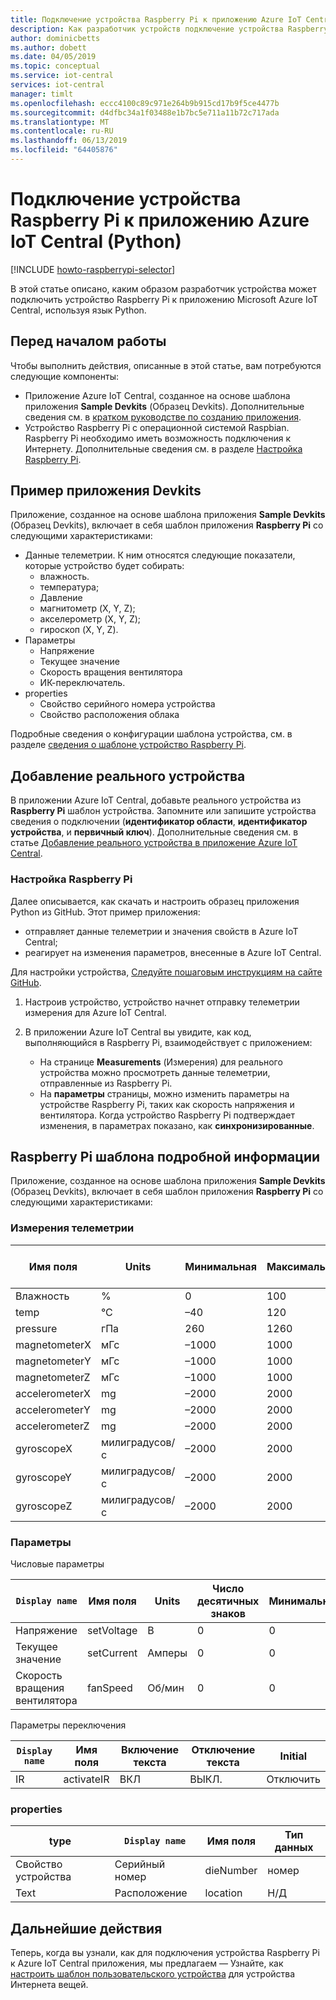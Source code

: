 ```yaml
---
title: Подключение устройства Raspberry Pi к приложению Azure IoT Central (Python) | Документация Майкрософт
description: Как разработчик устройств подключение устройства Raspberry Pi к Azure IoT Central приложения с помощью Python.
author: dominicbetts
ms.author: dobett
ms.date: 04/05/2019
ms.topic: conceptual
ms.service: iot-central
services: iot-central
manager: timlt
ms.openlocfilehash: eccc4100c89c971e264b9b915cd17b9f5ce4477b
ms.sourcegitcommit: d4dfbc34a1f03488e1b7bc5e711a11b72c717ada
ms.translationtype: MT
ms.contentlocale: ru-RU
ms.lasthandoff: 06/13/2019
ms.locfileid: "64405876"
---
```

# <a name="connect-a-raspberry-pi-to-your-azure-iot-central-application-python"></a>Подключение устройства Raspberry Pi к приложению Azure IoT Central (Python)

[!INCLUDE [howto-raspberrypi-selector](../../includes/iot-central-howto-raspberrypi-selector.md)]

В этой статье описано, каким образом разработчик устройства может подключить устройство Raspberry Pi к приложению Microsoft Azure IoT Central, используя язык Python.

## <a name="before-you-begin"></a>Перед началом работы

Чтобы выполнить действия, описанные в этой статье, вам потребуются следующие компоненты:

* Приложение Azure IoT Central, созданное на основе шаблона приложения **Sample Devkits** (Образец Devkits). Дополнительные сведения см. в [кратком руководстве по созданию приложения](quick-deploy-iot-central.md).
* Устройство Raspberry Pi с операционной системой Raspbian. Raspberry Pi необходимо иметь возможность подключения к Интернету. Дополнительные сведения см. в разделе [Настройка Raspberry Pi](https://projects.raspberrypi.org/en/projects/raspberry-pi-setting-up/3).

## <a name="sample-devkits-application"></a>Пример **приложения Devkits**

Приложение, созданное на основе шаблона приложения **Sample Devkits** (Образец Devkits), включает в себя шаблон приложения **Raspberry Pi** со следующими характеристиками:

- Данные телеметрии. К ним относятся следующие показатели, которые устройство будет собирать:
  - влажность.
  - температура;
  - Давление
  - магнитометр (X, Y, Z);
  - акселерометр (X, Y, Z);
  - гироскоп (X, Y, Z).
- Параметры
  - Напряжение
  - Текущее значение
  - Скорость вращения вентилятора
  - ИК-переключатель.
- properties
  - Свойство серийного номера устройства
  - Свойство расположения облака

Подробные сведения о конфигурации шаблона устройства, см. в разделе [сведения о шаблоне устройство Raspberry Pi](howto-connect-raspberry-pi-python.md#raspberry-pi-device-template-details).

## <a name="add-a-real-device"></a>Добавление реального устройства

В приложении Azure IoT Central, добавьте реального устройства из **Raspberry Pi** шаблон устройства. Запомните или запишите устройства сведения о подключении (**идентификатор области**, **идентификатор устройства**, и **первичный ключ**). Дополнительные сведения см. в статье [Добавление реального устройства в приложение Azure IoT Central](tutorial-add-device.md).

### <a name="configure-the-raspberry-pi"></a>Настройка Raspberry Pi

Далее описывается, как скачать и настроить образец приложения Python из GitHub. Этот пример приложения:

* отправляет данные телеметрии и значения свойств в Azure IoT Central;
* реагирует на изменения параметров, внесенные в Azure IoT Central.

Для настройки устройства, [Следуйте пошаговым инструкциям на сайте GitHub](https://github.com/Azure/iot-central-firmware/blob/master/RaspberryPi/README.md).

1. Настроив устройство, устройство начнет отправку телеметрии измерения для Azure IoT Central.
1. В приложении Azure IoT Central вы увидите, как код, выполняющийся в Raspberry Pi, взаимодействует с приложением:

    * На странице **Measurements** (Измерения) для реального устройства можно просмотреть данные телеметрии, отправленные из Raspberry Pi.
    * На **параметры** страницы, можно изменить параметры на устройстве Raspberry Pi, таких как скорость напряжения и вентилятора. Когда устройство Raspberry Pi подтверждает изменения, в параметрах показано, как **синхронизированные**.

## <a name="raspberry-pi-device-template-details"></a>Raspberry Pi шаблона подробной информации

Приложение, созданное на основе шаблона приложения **Sample Devkits** (Образец Devkits), включает в себя шаблон приложения **Raspberry Pi** со следующими характеристиками:

### <a name="telemetry-measurements"></a>Измерения телеметрии

| Имя поля     | Units  | Минимальная | Максимальная | Число десятичных знаков |
| -------------- | ------ | ------- | ------- | -------------- |
| Влажность       | %      | 0       | 100     | 0              |
| temp           | °C     | –40     | 120     | 0              |
| pressure       | гПа    | 260     | 1260    | 0              |
| magnetometerX  | мГс | –1000   | 1000    | 0              |
| magnetometerY  | мГс | –1000   | 1000    | 0              |
| magnetometerZ  | мГс | –1000   | 1000    | 0              |
| accelerometerX | mg     | –2000   | 2000    | 0              |
| accelerometerY | mg     | –2000   | 2000    | 0              |
| accelerometerZ | mg     | –2000   | 2000    | 0              |
| gyroscopeX     | милиградусов/с   | –2000   | 2000    | 0              |
| gyroscopeY     | милиградусов/с   | –2000   | 2000    | 0              |
| gyroscopeZ     | милиградусов/с   | –2000   | 2000    | 0              |

### <a name="settings"></a>Параметры

Числовые параметры

| `Display name` | Имя поля | Units | Число десятичных знаков | Минимальная | Максимальная | Initial |
| ------------ | ---------- | ----- | -------------- | ------- | ------- | ------- |
| Напряжение      | setVoltage | В | 0              | 0       | 240     | 0       |
| Текущее значение      | setCurrent | Амперы  | 0              | 0       | 100     | 0       |
| Скорость вращения вентилятора    | fanSpeed   | Об/мин   | 0              | 0       | 1000    | 0       |

Параметры переключения

| `Display name` | Имя поля | Включение текста | Отключение текста | Initial |
| ------------ | ---------- | ------- | -------- | ------- |
| IR           | activateIR | ВКЛ      | ВЫКЛ.      | Отключить     |

### <a name="properties"></a>properties

| type            | `Display name` | Имя поля | Тип данных |
| --------------- | ------------ | ---------- | --------- |
| Свойство устройства | Серийный номер   | dieNumber  | номер    |
| Text            | Расположение     | location   | Н/Д       |

## <a name="next-steps"></a>Дальнейшие действия

Теперь, когда вы узнали, как для подключения устройства Raspberry Pi к Azure IoT Central приложения, мы предлагаем — Узнайте, как [настроить шаблон пользовательского устройства](howto-set-up-template.md) для устройства Интернета вещей.
